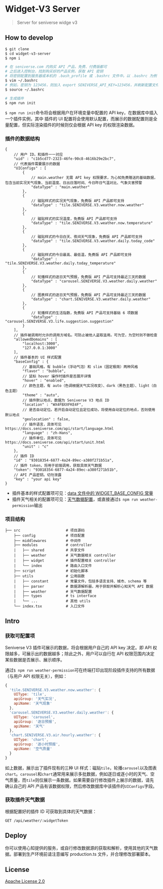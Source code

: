 # Widget-V3 Server

> Server for seniverse widge v3

## How to develop

```bash
$ git clone
$ cd widget-v3-server
$ npm i

# 在 seniverse.com 内购买 API 产品，免费、付费版都可
# 之后进入控制台，找到购买好的产品实例，获取 API 密钥
# 将密钥配置到服务器或本机的 .bash_profile 或 .bashrc 文件中。以 .bashrc 为例
$ vim ~/.bashrc
# 例如，密钥为 123456，则加入 export SENIVERSE_API_KEY=123456，并刷新配置文件
$ source ~/.bashrc

# 生成插件
$ npm run init
```

`$ npm run init`命令将会根据用户在环境变量中配置的 API key，在数据库中插入一个插件实例，其中 插件的 UI 配置将会使用默认配置，而展示的数据配置则是全量配置，但实际渲染插件的时候则仅会根据 API key 的权限渲染数据。

### 插件的数据结构

```
{
    // 用户 ID，和插件一一对应
    "uid" : "c1b5cd77-2323-46fe-90c8-4616b29e2bc7",
    // 代表插件需要展示的数据
    "UIConfigs" : [
        {
            // main.weather 无需 API key 权限要求，为心知免费赠送的基础数据，包含当前实况天气现象、当前温度、日出日落时间、今日昨日气温对比、气象灾害预警
            "dataType" : "main.weather"
        },
        {
            // 磁贴样式的实况天气现象，免费版 API 产品即可支持
            "dataType" : "tile.SENIVERSE.V3.weather.now.weather"
        },
        {
            // 磁贴样式的实况温度，免费版 API 产品即可支持
            "dataType" : "tile.SENIVERSE.V3.weather.now.temperature"
        },
        {
            // 磁贴样式的今日白天、夜间天气现象，免费版 API 产品即可支持
            "dataType" : "tile.SENIVERSE.V3.weather.daily.today_code"
        },
        {
            // 磁贴样式的今日最高、最低温，免费版 API 产品即可支持
            "dataType" : "tile.SENIVERSE.V3.weather.daily.today_temperature"
        },
        {
            // 轮播样式的逐日天气预报，免费版 API 产品可支持最近三天的数据
            "dataType" : "carousel.SENIVERSE.V3.weather.daily.weather"
        },
        {
            // 图表样式的逐日天气预报，免费版 API 产品可支持最近三天的数据
            "dataType" : "chart.SENIVERSE.V3.weather.daily.weather"
        },
        {
            // 轮播样式的生活指数，免费版 API 产品可支持基础 6 项数据
            "dataType" : "carousel.SENIVERSE.V3.life.suggestion.suggestion"
        }
    ],
    // 插件被调用时允许的调用方域名。可防止被他人盗取滥用。可为空，为空时则不做检查
    "allowedDomains" : [
        "localhost:3000",
        "127.0.0.1:3000"
    ],
    // 插件基本的 UI 样式配置
    "baseConfig" : {
        // 基础风格，有 bubble（浮动气泡）和 slim（固定极简）两种风格
        "flavor" : "bubble",
        // 鼠标 hover 操作时插件是否展开详情
        "hover" : "enabled",
        // 颜色主题，有 auto（色调根据天气实况改变）、dark（黑色主题）、light（白色主题）
        "theme" : "auto",
        // 插件默认地点，数据为 Seniverse V3 地点 ID
        "location" : "WX4FBXXFKE4F",
        // 是否自动定位。若开启自动定位且定位成功，将使用自动定位的地点，否则使用默认地点
        "geolocation" : false,
        // 插件语言，具体可见 https://docs.seniverse.com/api/start/language.html
        "language" : "zh-Hans",
        // 插件单位，具体可见 https://docs.seniverse.com/api/start/unit.html
        "unit" : "c"
    },
    // 插件 ID
    "id" : "93018354-6877-4a24-89ec-a380f271b51a",
    // 插件 token，将用于前端调用，获取具体天气数据
    "token": "93018354-6877-4a24-89ec-a380f271b51b",
    // API 产品密钥。切勿泄露
    "key" : "your api key"
}
```

- 插件基本的样式配置项可见：[data 文件中的 WIDGET_BASE_CONFIG 常量](./src/utils/constant/data.ts#L136)
- 插件天气相关的配置项可见：[天气数据配置](./src/utils/weather)，或直接通过`$ npm run weather-permission`输出

### 项目结构

```
├── src                     # 项目源码
    ├── config              # 项目配置
    ├── middlewares         # 中间件
    ├── modules             # controller
    |   ├── shared          # 共享文件
    |   ├── weather         # 天气数据相关 controller
    |   ├── widget          # 插件配置相关 controller
    |   └── index           # 路由入口文件
    ├── script              # 初始化脚本
    ├── utils               # 公用函数
    |   ├── constant        # 常量文件，包括多语言支持、城市、schema 等
    |   ├── parser          # 数据源解析器，用于获取并解析心知天气 API 数据
    |   ├── weather         # 天气数据配置
    |   ├── types           # ts interface
    |   └── ...             # 其他 utils
    └── index.tsx           # 入口文件
```

## Intro

### 获取可配置项

Seniverse V3 插件可展示的数据，将会根据用户自己的 API key 决定。即 API 权限越多，可展示出的数据越多；除此之外，用户可以自行在 API 权限范围内决定某些数据是否展示、展示顺序。

通过`$ npm run weather-permission`可在终端打印出现阶段插件支持的所有数据（与用户 API 权限无关），例如：

```javascript
{
  'tile.SENIVERSE.V3.weather.now.weather': {
    UIType: 'tile',
    apiGroup: '天气实况',
    apiName: '天气现象'
  },
  'carousel.SENIVERSE.V3.weather.daily.weather': {
    UIType: 'carousel',
    apiGroup: '逐日预报',
    apiName: '天气'
  },
  'chart.SENIVERSE.V3.air.hourly.weather': {
    UIType: 'chart',
    apiGroup: '逐小时预报',
    apiName: '空气质量'
  }
}
```

如上数据，展示出了插件现有的三种 UI 样式：磁贴`tile`，轮播`carousel`以及图表`chart`。`carousel`和`chart`通常用来展示多批数据，例如逐日或逐小时的天气、空气质量，而`tile`则仅展示一条数据。如果需要自行修改插件上展示的数据，请先确认自己的 API 产品有该数据权限，然后修改数据库中该插件的`UIConfigs`字段。

### 获取插件天气数据

根据配置好的插件 ID 可获取到具体的天气数据：

```
GET /api/weather/:widgetToken
```

## Deploy

你可以使用心知提供的服务，或自行修改数据源的获取和解析，使用其他的天气数据。部署到生产环境前请注意编写 production.ts 文件，并合理修改部署脚本。

## License

[Apache License 2.0](./LICENSE)
